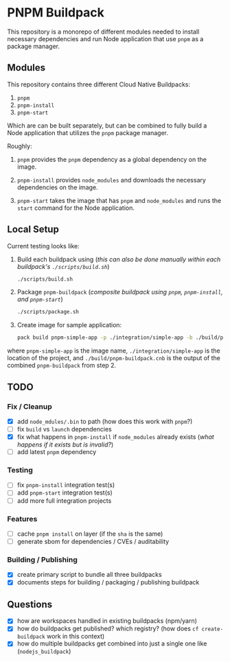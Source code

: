 # PNPM Buildpack

This repository is a monorepo of different modules needed to install necessary dependencies and run Node application
that use `pnpm` as a package manager.

## Modules

This repository contains three different Cloud Native Buildpacks:

1. `pnpm`
2. `pnpm-install`
3. `pnpm-start`

Which are can be built separately, but can be combined to fully build a Node application that utilizes the `pnpm`
package manager.

Roughly:

1. `pnpm` provides the `pnpm` dependency as a global dependency on the image.

2. `pnpm-install` provides `node_modules` and downloads the necessary dependencies on the image.

3. `pnpm-start` takes the image that has `pnpm` and `node_modules` and runs the `start` command for the Node
   application.

## Local Setup

Current testing looks like:

1. Build each buildpack using (_this can also be done manually within each buildpack's `./scripts/build.sh`_)

   ```bash
   ./scripts/build.sh
   ```

2. Package `pnpm-buildpack` (_composite buildpack using `pnpm`, `pnpm-install`, and `pnpm-start`_)

   ```bash
   ./scripts/package.sh
   ```

3. Create image for sample application:
    ```bash
    pack build pnpm-simple-app -p ./integration/simple-app -b ./build/pnpm-buildpack.cnb
    ```

where `pnpm-simple-app` is the image name, `./integration/simple-app` is the location of the project, and
`./build/pnpm-buildpack.cnb` is the output of the combined `pnpm-buildpack` from step 2.

## TODO

### Fix / Cleanup

- [x] add `node_mdules/.bin` to path (how does this work with `pnpm`?)
- [ ] fix `build` vs `launch` dependencies
- [x] fix what happens in `pnpm-install` if `node_modules` already exists (_what happens if it exists but is invalid?_)
- [ ] add latest `pnpm` dependency

### Testing

- [ ] fix `pnpm-install` integration test(s)
- [ ] add `pnpm-start` integration test(s)
- [ ] add more full integration projects

### Features

- [ ] cache `pnpm install` on layer (if the `sha` is the same)
- [ ] generate sbom for dependencies / CVEs / auditability

### Building / Publishing

- [x] create primary script to bundle all three buildpacks
- [x] documents steps for building / packaging / publishing buildpack

## Questions

- [x] how are workspaces handled in existing buildpacks (npm/yarn)
- [x] how do buildpacks get published? which registry? (how does `cf create-buildpack` work in this context)
- [x] how do multiple buildpacks get combined into just a single one like (`nodejs_buildpack`)

